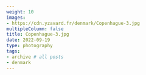 ```yaml
---
weight: 10
images:
- https://cdn.yzavard.fr/denmark/Copenhague-3.jpg
multipleColumn: false
title: Copenhague-3.jpg
date: 2022-09-19
type: photography
tags:
- archive # all posts
- denmark
---
```

